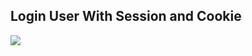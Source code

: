 <html lang="en">

<head>
    <!-- Required meta tags -->
    <meta charset="utf-8">
    <meta name="viewport" content="width=device-width, initial-scale=1">

</head>

<body>
        <h2>Login User With Session and Cookie</h2>
        <img src="../img/cookie.JPG" alt""> <br>
        <img src="../img/cookie 2.JPG" alt="">
    </div>

</body>

</html>
